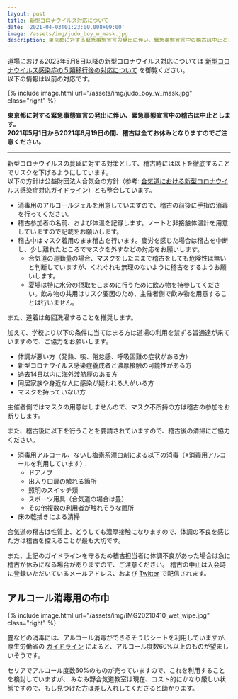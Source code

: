```yaml
---
layout: post
title: 新型コロナウイルス対応について
date: '2021-04-03T01:23:00.008+09:00'
image: /assets/img/judo_boy_w_mask.jpg
description: 東京都に対する緊急事態宣言の発出に伴い、緊急事態宣言中の稽古は中止とします。
---
```


<p class="warning">道場における2023年5月8日以降の新型コロナウイルス対応については
<a href="{% post_url 2023-06-01-after-covid-19-category-change %}">新型コロナウイルス感染症の５類移行後の対応について</a>
を御覧ください。<br>
以下の情報は以前の対応です。
</p>

{% include image.html url="/assets/img/judo_boy_w_mask.jpg" class="right" %}

**東京都に対する緊急事態宣言の発出に伴い、緊急事態宣言中の稽古は中止とします。<br />
2021年5月1日から2021年6月19日の間、稽古は全てお休みとなりますのでご注意ください。**

<!--
「新型コロナウイルス感染症対策における国のまん延防止等重点措置」が八王子市に適用されることに伴って、学校施設の利用時間が20時までに短縮されました。
これに伴い、2021年4月12日～2021年5月11の期間は大人と子供の稽古を同じ時間、18:40～19:30に行います。
-->

--- 

新型コロナウイルスの蔓延に対する対策として、稽古時には以下を徹底することでリスクを下げるようにしています。<br />
以下の方針は公益財団法人合気会の方針（参考: [合気道における新型コロナウイルス感染症対応ガイドライン](http://aikikai.or.jp/pdf/2021/COVID19-guideline2.pdf)）とも整合しています。 

* 消毒用のアルコールジェルを用意していますので、稽古の前後に手指の消毒を行ってください。
* 稽古参加者の名前、および体温を記録します。ノートと非接触体温計を用意していますので記載をお願いします。
* 稽古中はマスク着用のまま稽古を行います。疲労を感じた場合は稽古を中断し、少し離れたところでマスクを外すなどの対応をお願いします。
    * 合気道の運動量の場合、マスクをしたままで稽古をしても危険性は無いと判断していますが、くれぐれも無理のないように稽古をするようお願いします。
    * 夏場は特に水分の摂取をこまめに行うために飲み物を持参してください。飲み物の共用はリスク要因のため、主催者側で飲み物を用意することは行いません。

また、道着は毎回洗濯することを推奨します。

加えて、学校より以下の条件に当てはまる方は道場の利用を禁ずる旨通達が来ていますので、ご協力をお願いします。

* 体調が悪い方（発熱、咳、倦怠感、呼吸困難の症状がある方） 
* 新型コロナウイルス感染症養成者と濃厚接触の可能性がある方 
* 過去14日以内に海外渡航歴のある方 
* 同居家族や身近な人に感染が疑われる人がいる方 
* マスクを持っていない方 

主催者側ではマスクの用意はしませんので、マスク不所持の方は稽古の参加をお断りします。

また、稽古後に以下を行うことを要請されていますので、稽古後の清掃にご協力ください。 

* 消毒用アルコール、ないし塩素系漂白剤による以下の消毒（※消毒用アルコールを利用しています）：     
    * ドアノブ
    * 出入り口扉の触れる箇所
    * 照明のスイッチ類
    * スポーツ用具（合気道の場合は畳）
    * その他複数の利用者が触れそうな箇所
* 床の乾拭きによる清掃

合気道の稽古は性質上、どうしても濃厚接触になりますので、体調の不良を感じた方は稽古を控えることが最も大切です。 

また、上記のガイドラインを守るため稽古担当者に体調不良があった場合は急に稽古が休みになる場合がありますので、ご注意ください。
稽古の中止は入会時に登録いただいているメールアドレス、および [Twitter](https://twitter.com/AikidoMinamino)
で配信されます。

## アルコール消毒用の布巾

{% include image.html url="/assets/img/IMG20210410_wet_wipe.jpg" class="right" %}

畳などの消毒には、アルコール消毒ができるそうじシートを利用していますが、
厚生労働省の [ガイドライン](https://www.mhlw.go.jp/stf/seisakunitsuite/bunya/syoudoku_00001.html)
によると、アルコール度数60%以上のものが望ましいそうです。 

セリアでアルコール度数60%のものが売っていますので、これを利用することを検討していますが、
みなみ野合気道教室は現在、コスト的にかなり厳しい状態ですので、もし見つけた方は差し入れしてくださると助かります。 
